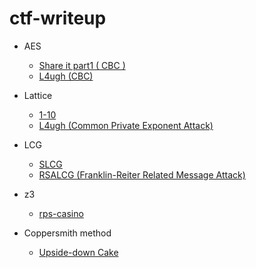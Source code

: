 # ctf-writeup

- AES
    - [Share it part1 ( CBC )](https://github.com/nisinsoba/ctf-writeup/tree/main/1337up-2023/shareit1)
    - [L4ugh (CBC)](https://github.com/nisinsoba/ctf-writeup/tree/main/0xL4ugh-2024/L4ugh)

- Lattice
    - [1-10](https://github.com/nisinsoba/ctf-writeup/tree/main/1337up-2023/1-10)
    - [L4ugh (Common Private Exponent Attack)](https://github.com/nisinsoba/ctf-writeup/tree/main/0xL4ugh-2024/L4ugh)

- LCG
    - [SLCG](https://github.com/nisinsoba/ctf-writeup/tree/main/glacier-2023/SLCG)
    - [RSALCG (Franklin-Reiter Related Message Attack)](https://github.com/nisinsoba/ctf-writeup/tree/main/ricerca-2023/RSALCG)

- z3
    - [rps-casino](https://github.com/nisinsoba/ctf-writeup/tree/main/dice-2024)

- Coppersmith method
    - [Upside-down Cake](https://github.com/nisinsoba/ctf-writeup/tree/main/potluck-2023)
